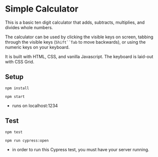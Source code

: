 # Simple Calculator

This is a basic ten digit calculator that adds, subtracts, multiplies, and divides whole numbers.

The calculator can be used by clicking the visible keys on screen, tabbing through the visible keys 
(`Shift``Tab` to move backwards), or using the numeric keys on your keyboard.

It is built with HTML, CSS, and vanilla Javascript. The keyboard is laid-out with CSS Grid.

## Setup

```
npm install
```
```
npm start
```
  - runs on localhost:1234

## Test

```
npm test
```
```
npm run cypress:open
```
  - in order to run this Cypress test, you must have your server running.
